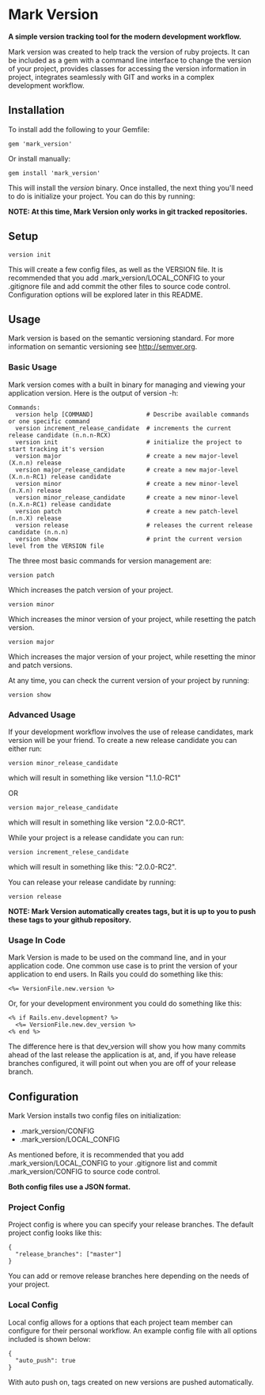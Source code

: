 # Mark Version

**A simple version tracking tool for the modern development workflow.**

Mark version was created to help track the version of ruby projects. It can be included as a gem with a command line interface to change the version of your project, provides classes for accessing the version information in project, integrates seamlessly with GIT and works in a complex development workflow.

## Installation

To install add the following to your Gemfile:

```
gem 'mark_version'
```

Or install manually:

```
gem install 'mark_version'
```

This will install the *version* binary. Once installed, the next thing you'll need to do is initialize your project. You can do this by running:

**NOTE: At this time, Mark Version only works in git tracked repositories.**

## Setup

```
version init
```

This will create a few config files, as well as the VERSION file. It is recommended that you add .mark_version/LOCAL_CONFIG to your .gitignore file and add commit the other files to source code control. Configuration options will be explored later in this README.

## Usage

Mark version is based on the semantic versioning standard. For more information on semantic versioning see http://semver.org.

### Basic Usage

Mark version comes with a built in binary for managing and viewing your application version. Here is the output of version -h:

```
Commands:
  version help [COMMAND]               # Describe available commands or one specific command
  version increment_release_candidate  # increments the current release candidate (n.n.n-RCX)
  version init                         # initialize the project to start tracking it's version
  version major                        # create a new major-level (X.n.n) release
  version major_release_candidate      # create a new major-level (X.n.n-RC1) release candidate
  version minor                        # create a new minor-level (n.X.n) release
  version minor_release_candidate      # create a new minor-level (n.X.n-RC1) release candidate
  version patch                        # create a new patch-level (n.n.X) release
  version release                      # releases the current release candidate (n.n.n)
  version show                         # print the current version level from the VERSION file
```

The three most basic commands for version management are:

```
version patch
```
Which increases the patch version of your project.

```
version minor
```
Which increases the minor version of your project, while resetting the patch version.

```
version major
```
Which increases the major version of your project, while resetting the minor and patch versions.

At any time, you can check the current version of your project by running:
```
version show
```

### Advanced Usage

If your development workflow involves the use of release candidates, mark version will be your friend. To create a new release candidate you can either run:

```
version minor_release_candidate
```

which will result in something like version "1.1.0-RC1"

OR

```
version major_release_candidate
```

which will result in something like version "2.0.0-RC1".

While your project is a release candidate you can run:

```
version increment_relese_candidate
```

which will result in something like this: "2.0.0-RC2".

You can release your release candidate by running:

```
version release
````

**NOTE: Mark Version automatically creates tags, but it is up to you to push these tags to your github repository.**

### Usage In Code

Mark Version is made to be used on the command line, and in your application code. One common use case is to print the version of your application to end users. In Rails you could do something like this:

```
<%= VersionFile.new.version %>
```

Or, for your development environment you could do something like this:

```
<% if Rails.env.development? %>
  <%= VersionFile.new.dev_version %>
<% end %>
```

The difference here is that dev_version will show you how many commits ahead of the last release the application is at, and, if you have release branches configured, it will point out when you are off of your release branch.

## Configuration

Mark Version installs two config files on initialization:

* .mark_version/CONFIG
* .mark_version/LOCAL_CONFIG

As mentioned before, it is recommended that you add .mark_version/LOCAL_CONFIG to your .gitignore list and commit .mark_version/CONFIG to source code control.

**Both config files use a JSON format.**

### Project Config

Project config is where you can specify your release branches. The default project config looks like this:

```
{
  "release_branches": ["master"]
}
```

You can add or remove release branches here depending on the needs of your project.

### Local Config

Local config allows for a options that each project team member can configure for their personal workflow. An example config file with all options included is shown below:

```
{
  "auto_push": true
}
```

With auto push on, tags created on new versions are pushed automatically.
